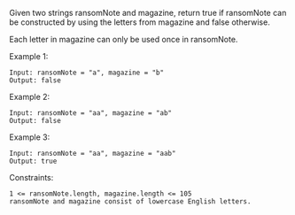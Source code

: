 Given two strings ransomNote and magazine, return true if ransomNote can be constructed by using the letters from magazine and false otherwise.<br>

Each letter in magazine can only be used once in ransomNote.<br>

Example 1:

    Input: ransomNote = "a", magazine = "b"
    Output: false

Example 2:

    Input: ransomNote = "aa", magazine = "ab"
    Output: false

Example 3:

    Input: ransomNote = "aa", magazine = "aab"
    Output: true

Constraints:

    1 <= ransomNote.length, magazine.length <= 105
    ransomNote and magazine consist of lowercase English letters.
